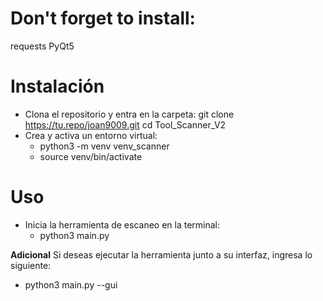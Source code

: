 # Don't forget to install:
requests
PyQt5

# Instalación
- Clona el repositorio y entra en la carpeta:
git clone https://tu.repo/joan9009.git
cd Tool_Scanner_V2
- Crea y activa un entorno virtual:
    - python3 -m venv venv_scanner
    - source venv/bin/activate

# Uso
- Inicia la herramienta de escaneo en la terminal:
  - python3 main.py

**Adicional**
Si deseas ejecutar la herramienta junto a su interfaz, ingresa lo siguiente:
- python3 main.py --gui
